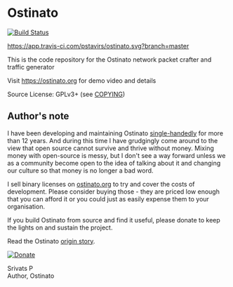 # Ostinato

[![Build Status](https://app.travis-ci.com/pstavirs/ostinato.svg?branch=master)](https://app.travis-ci.com/pstavirs/ostinato)

https://app.travis-ci.com/pstavirs/ostinato.svg?branch=master

This is the code repository for the Ostinato network packet crafter and traffic generator

Visit https://ostinato.org for demo video and details

Source License: GPLv3+ (see [COPYING](https://raw.githubusercontent.com/pstavirs/ostinato/master/COPYING))

## Author's note
I have been developing and maintaining Ostinato [single-handedly](https://github.com/pstavirs/ostinato/graphs/contributors) for more than 12 years. And during this time I have grudgingly come around to the view that open source cannot survive and thrive without money. Mixing money with open-source is messy, but I don't see a way forward unless we as a community become open to the idea of talking about it and changing our culture so that money is no longer a bad word.

I sell binary licenses on [ostinato.org](https://ostinato.org/downloads) to try and cover the costs of development. Please consider buying those - they are priced low enough that you can afford it or you could just as easily expense them to your organisation.

If you build Ostinato from source and find it useful, please donate to keep the lights on and sustain the project.

Read the Ostinato [origin story](https://ostinato.org/about).

[![Donate](https://ostinato.org/images/donate.png)](https://gum.co/ostdonate)

Srivats P<br/>
Author, Ostinato
